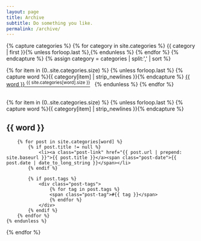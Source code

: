 ```yaml
---
layout: page
title: Archive
subtitle: Do something you like.
permalink: /archive/
---
```


<div class="home">
{% capture categories %}
	{% for category in site.categories %}
	{{ category | first }}{% unless forloop.last %},{% endunless %}
	{% endfor %}
{% endcapture %}
{% assign category = categories | split:',' | sort %}



{% for item in (0..site.categories.size) %}
	{% unless forloop.last %}
    	{% capture word %}{{ category[item] | strip_newlines }}{% endcapture %}
		<a href="#{{ word }}">{{ word }}&nbsp;<sup>{{ site.categories[word].size }}</sup></a>&nbsp;&nbsp;
    {% endunless %}
{% endfor %}
<br/><br/>



{% for item in (0..site.categories.size) %}
	{% unless forloop.last %}
		{% capture word %}{{ category[item] | strip_newlines }}{% endcapture %}
		<h2 class="post-list" id="{{ word }}">{{ word }}</h2>

		{% for post in site.categories[word] %}
			{% if post.title != null %}
				<li><a class="post-link" href="{{ post.url | prepend: site.baseurl }}">{{ post.title }}</a><span class="post-date">{{ post.date | date_to_long_string }}</span></li>
			{% endif %}

			{% if post.tags %}
				<div class="post-tags">
					{% for tag in post.tags %}
					<span class="post-tag">#{{ tag }}</span>
					{% endfor %}
				</div>
			{% endif %}
		{% endfor %}
	{% endunless %}
{% endfor %}

<br/><br/>

</div>
